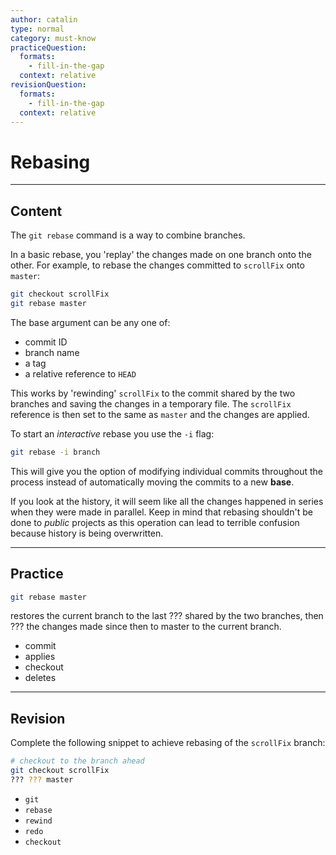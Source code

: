 ```yaml
---
author: catalin
type: normal
category: must-know
practiceQuestion:
  formats:
    - fill-in-the-gap
  context: relative
revisionQuestion:
  formats:
    - fill-in-the-gap
  context: relative
---
```


# Rebasing


---

## Content

The `git rebase` command is a way to combine branches.

In a basic rebase, you 'replay' the changes made on one branch onto the other. For example, to rebase the changes committed to `scrollFix` onto `master`:

```bash
git checkout scrollFix
git rebase master
```

The base argument can be any one of:

- commit ID
- branch name
- a tag
- a relative reference to `HEAD`

This works by 'rewinding' `scrollFix` to the commit shared by the two branches and saving the changes in a temporary file. The `scrollFix` reference is then set to the same as `master` and the changes are applied.

To start an *interactive* rebase you use the `-i` flag:

```bash
git rebase -i branch
```

This will give you the option of modifying individual commits throughout the process instead of automatically moving the commits to a new **base**.

If you look at the history, it will seem like all the changes happened in series when they were made in parallel. Keep in mind that rebasing shouldn't be done to *public* projects as this operation can lead to terrible confusion because history is being overwritten.


---

## Practice

```bash
git rebase master
```

restores the current branch to the last ??? shared by the two branches, then ??? the changes made since then to master to the current branch.

- commit
- applies
- checkout
- deletes


---

## Revision

Complete the following snippet to achieve rebasing of the `scrollFix` branch:

```bash
# checkout to the branch ahead
git checkout scrollFix
??? ??? master
```

- `git`
- `rebase`
- `rewind`
- `redo`
- `checkout`
